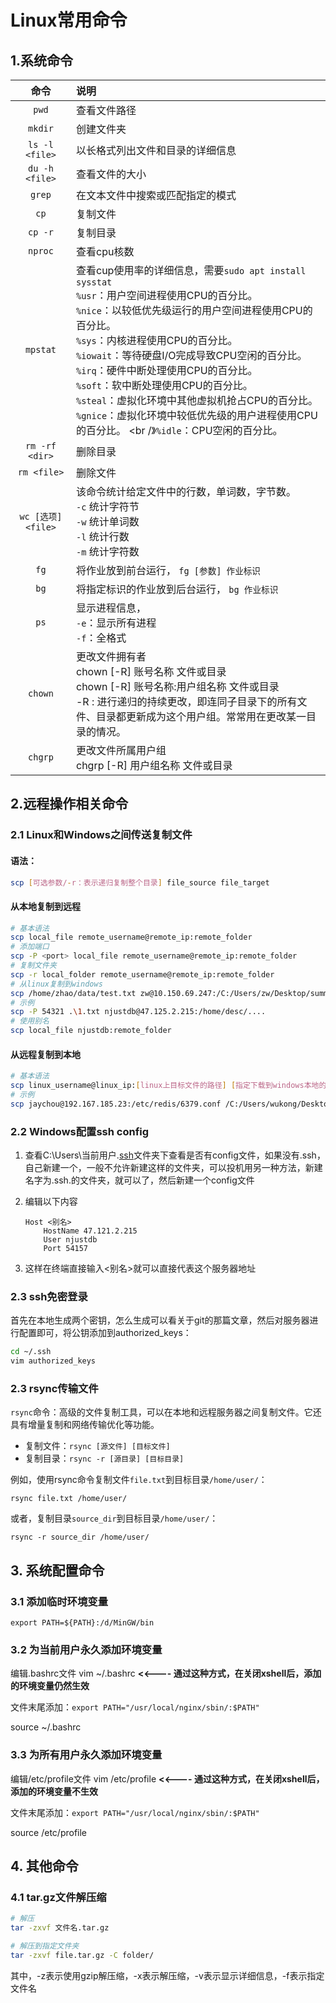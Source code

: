 # Linux常用命令

## 1.系统命令

|        命令        | 说明                                                         |
| :----------------: | :----------------------------------------------------------- |
|       `pwd`        | 查看文件路径                                                 |
|      `mkdir`       | 创建文件夹                                                   |
|   `ls -l <file>`   | 以长格式列出文件和目录的详细信息                             |
|   `du -h <file>`   | 查看文件的大小                                               |
|       `grep`       | 在文本文件中搜索或匹配指定的模式                             |
|        `cp`        | 复制文件                                                     |
|      `cp -r`       | 复制目录                                                     |
|      `nproc`       | 查看cpu核数                                                  |
|      `mpstat`      | 查看cup使用率的详细信息，需要`sudo apt install sysstat`<br />`%usr`：用户空间进程使用CPU的百分比。<br />``%nice``：以较低优先级运行的用户空间进程使用CPU的百分比。<br />``%sys``：内核进程使用CPU的百分比。<br />``%iowait``：等待硬盘I/O完成导致CPU空闲的百分比。<br />``%irq``：硬件中断处理使用CPU的百分比。 <br />``%soft``：软中断处理使用CPU的百分比。 <br />``%steal``：虚拟化环境中其他虚拟机抢占CPU的百分比。<br />``%gnice``：虚拟化环境中较低优先级的用户进程使用CPU的百分比。 <br /》``%idle``：CPU空闲的百分比。 |
|   `rm -rf <dir>`   | 删除目录                                                     |
|    `rm <file>`     | 删除文件                                                     |
| `wc [选项] <file>` | 该命令统计给定文件中的行数，单词数，字节数。<br />`-c` 统计字符节<br />`-w` 统计单词数<br />`-l` 统计行数<br />`-m` 统计字符数 |
|        `fg`        | 将作业放到前台运行， `fg [参数] 作业标识`                    |
|        `bg`        | 将指定标识的作业放到后台运行， `bg 作业标识`                 |
|        `ps`        | 显示进程信息，<br />`-e`：显示所有进程<br />`-f`：全格式     |
|      `chown`       | 更改文件拥有者 <br />chown [-R] 账号名称 文件或目录<br />chown [-R] 账号名称:用户组名称 文件或目录<br />-R : 进行递归的持续更改，即连同子目录下的所有文件、目录都更新成为这个用户组。常常用在更改某一目录的情况。 |
|      `chgrp`       | 更改文件所属用户组<br />chgrp [-R] 用户组名称 文件或目录     |



## 2.远程操作相关命令

### 2.1 Linux和Windows之间传送复制文件

#### 语法：

```bash
scp [可选参数/-r：表示递归复制整个目录] file_source file_target 
```

#### 从本地复制到远程

```bash
# 基本语法
scp local_file remote_username@remote_ip:remote_folder
# 添加端口
scp -P <port> local_file remote_username@remote_ip:remote_folder
# 复制文件夹
scp -r local_folder remote_username@remote_ip:remote_folder
# 从linux复制到windows
scp /home/zhao/data/test.txt zw@10.150.69.247:/C:/Users/zw/Desktop/summary
# 示例
scp -P 54321 .\1.txt njustdb@47.125.2.215:/home/desc/....
# 使用别名
scp local_file njustdb:remote_folder
```

#### 从远程复制到本地

```bash
# 基本语法
scp linux_username@linux_ip:[linux上目标文件的路径] [指定下载到windows本地的路径]
# 示例
scp jaychou@192.167.185.23:/etc/redis/6379.conf /C:/Users/wukong/Desktop
```



### 2.2 Windows配置ssh config

1. 查看C:\Users\当前用户\.[ssh](https://so.csdn.net/so/search?q=ssh&spm=1001.2101.3001.7020)文件夹下查看是否有config文件，如果没有.ssh，自己新建一个，一般不允许新建这样的文件夹，可以投机用另一种方法，新建名字为.ssh.的文件夹，就可以了，然后新建一个config文件

2. 编辑以下内容

    ```ssh
    Host <别名>
    	HostName 47.121.2.215
    	User njustdb
    	Port 54157
    ```

3. 这样在终端直接输入<别名>就可以直接代表这个服务器地址

### 2.3 ssh免密登录

首先在本地生成两个密钥，怎么生成可以看关于git的那篇文章，然后对服务器进行配置即可，将公钥添加到authorized_keys：

```bash
cd ~/.ssh
vim authorized_keys
```



### 2.3 rsync传输文件

``rsync``命令：高级的文件复制工具，可以在本地和远程服务器之间复制文件。它还具有增量复制和网络传输优化等功能。

- 复制文件：``rsync [源文件] [目标文件]``
- 复制目录：``rsync -r [源目录] [目标目录]``

例如，使用rsync命令复制文件``file.txt``到目标目录``/home/user/``：

```Plain
rsync file.txt /home/user/
```

或者，复制目录``source_dir``到目标目录``/home/user/``：

```Plain
rsync -r source_dir /home/user/
```



## 3. 系统配置命令

### 3.1 添加临时环境变量

```
export PATH=${PATH}:/d/MinGW/bin
```



### 3.2 为当前用户永久添加环境变量

编辑.bashrc文件 vim ~/.bashrc  **<<---- 通过这种方式，在关闭xshell后，添加的环境变量仍然生效**

文件末尾添加：`export PATH="/usr/local/nginx/sbin/:$PATH"`

source ~/.bashrc

 

### 3.3 为所有用户永久添加环境变量

编辑/etc/profile文件 vim /etc/profile  **<<---- 通过这种方式，在关闭xshell后，添加的环境变量不生效**

文件末尾添加：`export PATH="/usr/local/nginx/sbin/:$PATH"`

source /etc/profile



## 4. 其他命令

### 4.1 tar.gz文件解压缩

```bash
# 解压
tar -zxvf 文件名.tar.gz

# 解压到指定文件夹
tar -zxvf file.tar.gz -C folder/
```

其中，-z表示使用gzip解压缩，-x表示解压缩，-v表示显示详细信息，-f表示指定文件名

